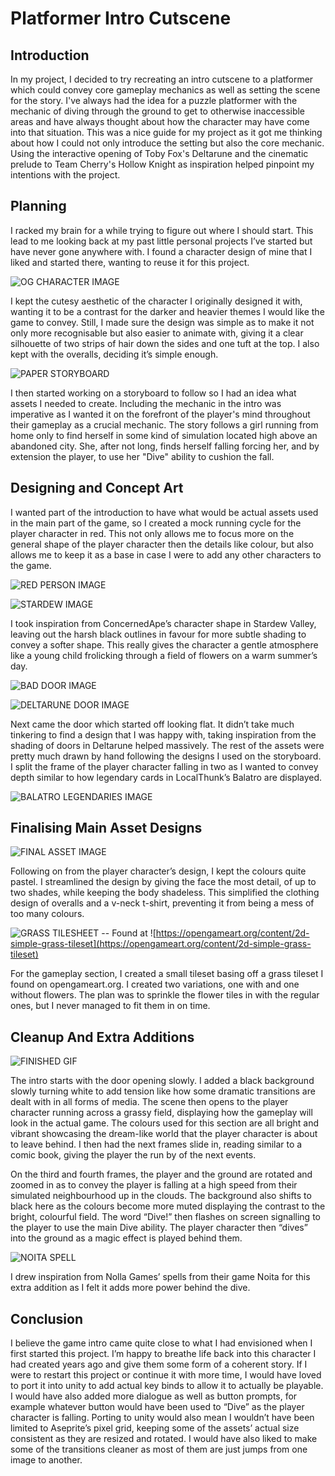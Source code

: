 # Platformer Intro Cutscene

## Introduction 

In my project, I decided to try recreating an intro cutscene to a platformer which could convey core gameplay mechanics as well as setting the scene for the story. I've always had the idea for a puzzle platformer with the mechanic of diving through the ground to get to otherwise inaccessible areas and have always thought about how the character may have come into that situation. This was a nice guide for my project as it got me thinking about how I could not only introduce the setting but also the core mechanic. Using the interactive opening of Toby Fox's Deltarune and the cinematic prelude to Team Cherry's Hollow Knight as inspiration helped pinpoint my intentions with the project. 

 

## Planning 

I racked my brain for a while trying to figure out where I should start. This lead to me looking back at my past little personal projects I’ve started but have never gone anywhere with. I found a character design of mine that I liked and started there, wanting to reuse it for this project.  

![OG CHARACTER IMAGE](Photos/image0.jpg)

I kept the cutesy aesthetic of the character I originally designed it with, wanting it to be a contrast for the darker and heavier themes I would like the game to convey. Still, I made sure the design was simple as to make it not only more recognisable but also easier to animate with, giving it a clear silhouette of two strips of hair down the sides and one tuft at the top. I also kept with the overalls, deciding it’s simple enough.  

![PAPER STORYBOARD](Photos/IMG_8679.jpg)

I then started working on a storyboard to follow so I had an idea what assets I needed to create. Including the mechanic in the intro was imperative as I wanted it on the forefront of the player's mind throughout their gameplay as a crucial mechanic. The story follows a girl running from home only to find herself in some kind of simulation located high above an abandoned city. She, after not long, finds herself falling forcing her, and by extension the player, to use her "Dive" ability to cushion the fall. 

 

## Designing and Concept Art 

I wanted part of the introduction to have what would be actual assets used in the main part of the game, so I created a mock running cycle for the player character in red. This not only allows me to focus more on the general shape of the player character then the details like colour, but also allows me to keep it as a base in case I were to add any other characters to the game. 

![RED PERSON IMAGE](Photos/RedPerson.png) 

![STARDEW IMAGE](Photos/Stardew.png) 

I took inspiration from ConcernedApe’s character shape in Stardew Valley, leaving out the harsh black outlines in favour for more subtle shading to convey a softer shape. This really gives the character a gentle atmosphere like a young child frolicking through a field of flowers on a warm summer’s day. 

![BAD DOOR IMAGE](Photos/BadDoor.png) 

![DELTARUNE DOOR IMAGE](Photos/DeltaruneDoor.png) 

Next came the door which started off looking flat. It didn’t take much tinkering to find a design that I was happy with, taking inspiration from the shading of doors in Deltarune helped massively. The rest of the assets were pretty much drawn by hand following the designs I used on the storyboard. I split the frame of the player character falling in two as I wanted to convey depth similar to how legendary cards in LocalThunk’s Balatro are displayed. 

![BALATRO LEGENDARIES IMAGE](Photos/BalatroLegendary.png)

 

## Finalising Main Asset Designs  

![FINAL ASSET IMAGE](Photos/Main.png) 

Following on from the player character’s design, I kept the colours quite pastel. I streamlined the design by giving the face the most detail, of up to two shades, while keeping the body shadeless. This simplified the clothing design of overalls and a v-neck t-shirt, preventing it from being a mess of too many colours.  

![GRASS TILESHEET](Photos/GrassTilesheet.png)
-- Found at ![https://opengameart.org/content/2d-simple-grass-tileset](https://opengameart.org/content/2d-simple-grass-tileset)

For the gameplay section, I created a small tileset basing off a grass tileset I found on opengameart.org. I created two variations, one with and one without flowers. The plan was to sprinkle the flower tiles in with the regular ones, but I never managed to fit them in on time. 

 

## Cleanup And Extra Additions 

![FINISHED GIF](Photos/Final.gif) 

The intro starts with the door opening slowly. I added a black background slowly turning white to add tension like how some dramatic transitions are dealt with in all forms of media. The scene then opens to the player character running across a grassy field, displaying how the gameplay will look in the actual game. The colours used for this section are all bright and vibrant showcasing the dream-like world that the player character is about to leave behind. I then had the next frames slide in, reading similar to a comic book, giving the player the run by of the next events.  

On the third and fourth frames, the player and the ground are rotated and zoomed in as to convey the player is falling at a high speed from their simulated neighbourhood up in the clouds. The background also shifts to black here as the colours become more muted displaying the contrast to the bright, colourful field. The word “Dive!” then flashes on screen signalling to the player to use the main Dive ability. The player character then “dives” into the ground as a magic effect is played behind them.  

![NOITA SPELL](Photos/NoitaSpell.png) 

I drew inspiration from Nolla Games’ spells from their game Noita for this extra addition as I felt it adds more power behind the dive. 

 

## Conclusion 

I believe the game intro came quite close to what I had envisioned when I first started this project. I’m happy to breathe life back into this character I had created years ago and give them some form of a coherent story. If I were to restart this project or continue it with more time, I would have loved to port it into unity to add actual key binds to allow it to actually be playable. I would have also added more dialogue as well as button prompts, for example whatever button would have been used to “Dive” as the player character is falling. Porting to unity would also mean I wouldn’t have been limited to Aseprite’s pixel grid, keeping some of the assets’ actual size consistent as they are resized and rotated. I would have also liked to make some of the transitions cleaner as most of them are just jumps from one image to another. 
